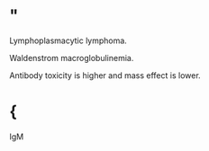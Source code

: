 # "

Lymphoplasmacytic lymphoma.

Waldenstrom macroglobulinemia.

Antibody toxicity is higher and mass effect is lower.

# {

IgM
